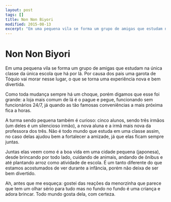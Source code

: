 ```yaml
---
layout: post
tags: []
title: Non Non Biyori
modified: 2015-08-13
excerpt: "Em uma pequena vila se forma um grupo de amigas que estudam na única classe da única escola que há por lá. Por causa dos pais uma garota de Tóquio vai morar nesse lugar, o que se torna uma experiência nova e bem divertida."
---
```


Non Non Biyori
==============

<p>Em uma pequena vila se forma um grupo de amigas que estudam na única 
classe da única escola que há por lá. Por causa dos pais uma garota de 
Tóquio vai morar nesse lugar, o que se torna uma experiência nova e bem 
divertida.</p>

<p>Como toda mudança sempre há um choque, porém digamos que esse foi grande: a loja mais comum de lá é o pague e pegue, funcionando sem funcionários 24/7, já quando as tão famosas conveniências a mais próxima fica a horas.</p>

<p>A turma sendo pequena também é curioso: cinco alunos, sendo três irmãos (um deles é um silencioso irmão), a nova aluna e a irmã mais nova da professora dos três. Não é todo mundo que estuda em uma classe assim, no caso delas ajudou bem a fortalecer a amizade, já que elas ficam sempre juntas.</p>

<p>Juntas elas veem como é a boa vida em uma cidade pequena (japonesa), desde brincando por todo lado, cuidando de animais, andando de ônibus e até plantando arroz como atividade de escola. É um tanto diferente do que estamos acostumados de ver durante a infância, porém não deixa de ser bem divertido.</p>

<p>Ah, antes que me esqueça: gostei das reações da menorzinha que parece que tem um olhar sério para tudo mas no fundo no fundo é uma criança e adora brincar. Todo mundo gosta dela, com certeza.</p>
